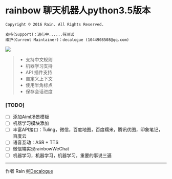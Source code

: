 # rainbow 聊天机器人python3.5版本
`Copyright © 2016 Rain. All Rights Reserved. `

```
支持(Support)：进行中......待测试
维护(Current Maintainer)：decalogue (1044908508@qq.com)
```

<img src="https://github.com/Decalogue/rainbow3/blob/master/screenshot.png" />

> * 支持中文规则
> * 机器学习支持
> * API 插件支持
> * 自定义上下文
> * 使用半角标点
> * 保存会话进度

### [TODO]
- [ ] 添加Aiml场景模板
- [ ] 机器学习模块添加
- [ ] 丰富API接口：Tuling，微信，百度地图，百度糯米，腾讯优图，印象笔记，百度云
- [ ] 语音互动：ASR + TTS
- [ ] 微信端实现rainbowWeChat
- [ ] 机器学习，机器学习，机器学习，重要的事说三遍

-------
作者 Rain [@Decalogue][1]

[1]: https://www.decalogue.cn
